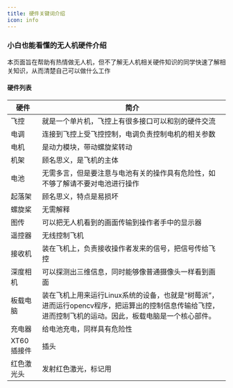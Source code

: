 ```yaml
---
title: 硬件关键词介绍
icon: info
---
```


### 小白也能看懂的无人机硬件介绍

本页面旨在帮助有热情做无人机，但不了解无人机相关硬件知识的同学快速了解相关知识，从而清楚自己可以做什么工作

#### 硬件列表

| 硬件 | 简介 |
| --- | --- |
| 飞控 |就是一个单片机，飞控上有很多接口可以和别的硬件交流 |
| 电调 |连接到飞控上受飞控控制，电调负责控制电机的相关参数|
| 电机 |是动力模块，带动螺旋桨转动|
| 机架 |顾名思义，是飞机的主体|
| 电池 |无需多言，但是要注意与电池有关的操作具有危险性，如不够了解请不要对电池进行操作|
| 起落架 |顾名思义，特点是易损坏|
| 螺旋桨 |无需解释|
| 图传 |可以把无人机看到的画面传输到操作者手中的显示器|
| 遥控器 |无线控制飞机|
| 接收机 |装在飞机上，负责接收操作者发来的信号，把信号传给飞控|
| 深度相机 |可以探测出三维信息，同时能够像普通摄像头一样看到画面|
| 板载电脑 |装在飞机上用来运行Linux系统的设备，也就是“树莓派”，进而运行opencv程序，把运算出的控制信息传输给飞控，进而控制飞机的运动。因此，板载电脑是一个核心部件。|
| 充电器 |给电池充电，同样具有危险性|
| XT60插接件 |插头|
| 红色激光头 |发射红色激光，标记用|